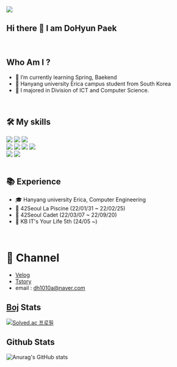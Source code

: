 <img src="https://capsule-render.vercel.app/api?type=waving&color=2BB24C&height=200&section=header&text=dh1010a's%20Github&fontSize=30&fontColor=454440&fontAlignY=40" />
</div>

## Hi there 👋 I am DoHyun Paek
<br>

## Who Am I ?

- 🌱 I’m currently learning Spring, Baekend
- 🏫 Hanyang university Erica campus student from South Korea
- 🔭 I majored in Division of ICT and Computer Science.
<br>

## 🛠️ My skills
<div>
	<img src="https://img.shields.io/badge/Java-FC4C02?style=flat&logo=coffeescript&logoColor=white" />
	<img src="https://img.shields.io/badge/Python-3776AB?style=flat&logo=Python&logoColor=white" />
	<img src="https://img.shields.io/badge/C-A8B9CC?style=flat&logo=C&logoColor=white" />
	<br>
	<img src="https://img.shields.io/badge/Spring-6DB33F?style=flat&logo=Spring&logoColor=white" />
	<img src="https://img.shields.io/badge/SpringBoot-6DB33F?style=flat&logo=SpringBoot&logoColor=white" />
	<img src="https://img.shields.io/badge/SpringSecurity-6DB33F?style=flat&logo=SpringSecurity&logoColor=white" />
	<img src="https://img.shields.io/badge/MySQL-4479A1?style=flat&logo=MySQL&logoColor=white" />
	<br>
  	<img src="https://img.shields.io/badge/Docker-2496ED?style=flat-square&logo=Docker&logoColor=white" />
	<img src="https://img.shields.io/badge/Arduino-00979D?style=flat-square&logo=Arduino&logoColor=white" />
</div>
<br>

## 📚 Experience
- 🎓 Hanyang university Erica, Computer Engineering
- 🏢 42Seoul La Piscine (22/01/31 ~ 22/02/25)
- 🏪 42Seoul Cadet (22/03/07 ~ 22/09/20)
- 🏫 KB IT's Your Life 5th (24/05 ~)
<br>

# 💫 Channel
- [Velog](https://velog.io/@dh1010a/posts)
- [Tstory](https://100cblog.tistory.com/)
- email : dh1010a@naver.com



## [Boj](https://www.acmicpc.net/) Stats
[![Solved.ac
프로필](http://mazassumnida.wtf/api/v2/generate_badge?boj=dh1010a)](https://solved.ac/dh1010a)
<br>

## Github Stats
![Anurag's GitHub stats](https://github-readme-stats.vercel.app/api?username=dh1010a&show_icons=true&theme=radical)

<!--
**dh1010a/dh1010a** is a ✨ _special_ ✨ repository because its `README.md` (this file) appears on your GitHub profile.

Here are some ideas to get you started:

- 🔭 I’m currently working on ...
- 🌱 I’m currently learning ...
- 👯 I’m looking to collaborate on ...
- 🤔 I’m looking for help with ...
- 💬 Ask me about ...
- 📫 How to reach me: ...
- 😄 Pronouns: ...
- ⚡ Fun fact: ...
-->
